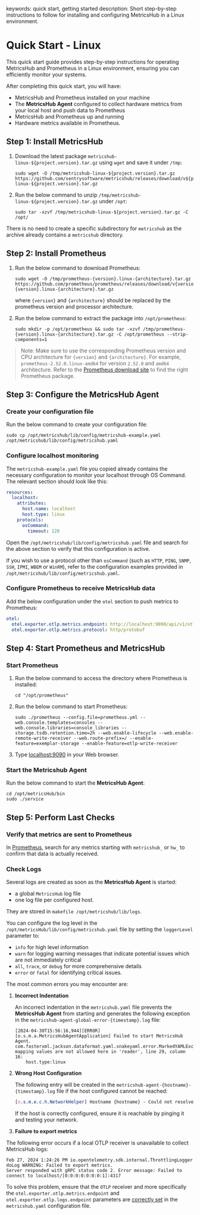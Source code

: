 keywords: quick start, getting started
description: Short step-by-step instructions to follow for installing and configuring MetricsHub in a Linux environment.

# Quick Start - Linux

<!-- MACRO{toc|fromDepth=1|toDepth=1|id=toc} -->

This quick start guide provides step-by-step instructions for operating MetricsHub and Prometheus in a Linux environment, ensuring you can efficiently monitor your systems.

After completing this quick start, you will have:
* MetricsHub and Prometheus installed on your machine
* The **MetricsHub Agent** configured to collect hardware metrics from your local host and push data to Prometheus
* MetricsHub and Prometheus up and running
* Hardware metrics available in Prometheus.

## Step 1: Install MetricsHub

1. Download the latest package `metricshub-linux-${project.version}.tar.gz` using `wget` and save it under `/tmp`:
   
   ```shell
   sudo wget -O /tmp/metricshub-linux-${project.version}.tar.gz https://github.com/sentrysoftware/metricshub/releases/download/v${project.version}/metricshub-linux-${project.version}.tar.gz
   ```

2. Run the below command to unzip `/tmp/metricshub-linux-${project.version}.tar.gz` under `/opt`:

   ```shell
   sudo tar -xzvf /tmp/metricshub-linux-${project.version}.tar.gz -C /opt/
   ```

There is no need to create a specific subdirectory for `metricshub` as the archive already contains a `metricshub` directory.

## Step 2: Install Prometheus

1. Run the below command to download Prometheus:

   ```shell
   sudo wget -O /tmp/prometheus-{version}.linux-{architecture}.tar.gz https://github.com/prometheus/prometheus/releases/download/v{version}/prometheus-{version}.linux-{architecture}.tar.gz
   ```

   where `{version}` and `{architecture}` should be replaced by the prometheus version and processor architecture.

2. Run the below command to extract the package into `/opt/prometheus`:

   ```shell
   sudo mkdir -p /opt/prometheus && sudo tar -xzvf /tmp/prometheus-{version}.linux-{architecture}.tar.gz -C /opt/prometheus --strip-components=1
   ```

> Note: Make sure to use the corresponding Prometheus version and CPU architecture for `{version}` and `{architecture}`. For example, `prometheus-2.52.0.linux-amd64` for version `2.52.0` and `amd64` architecture. Refer to the [Prometheus download site](https://prometheus.io/download/) to find the right Prometheus package.

## Step 3: Configure the MetricsHub Agent

### Create your configuration file

Run the below command to create your configuration file: 

   ```shell
   sudo cp /opt/metricshub/lib/config/metricshub-example.yaml /opt/metricshub/lib/config/metricshub.yaml
   ```

### Configure localhost monitoring

The `metricshub-example.yaml` file you copied already contains the necessary configuration to monitor your localhost through OS Command. The relevant section should look like this:

```yaml
resources:
  localhost:
    attributes:
      host.name: localhost
      host.type: linux
    protocols:
      osCommand:
        timeout: 120
```

Open the `/opt/metricshub/lib/config/metricshub.yaml` file and search for the above section to verify that this configuration is active.

If you wish to use a protocol other than `osCommand` (such as `HTTP`, `PING`, `SNMP`, `SSH`, `IPMI`, `WBEM` or `WinRM`), refer to the configuration examples provided in `/opt/metricshub/lib/config/metricshub.yaml`.

### Configure Prometheus to receive MetricsHub data

Add the below configuration under the `otel` section to push metrics to Prometheus:

```yaml
otel:
  otel.exporter.otlp.metrics.endpoint: http://localhost:9090/api/v1/otlp/v1/metrics
  otel.exporter.otlp.metrics.protocol: http/protobuf
```

## Step 4: Start Prometheus and MetricsHub

### Start Prometheus

1. Run the below command to access the directory where Prometheus is installed:

    ```shell
    cd "/opt/prometheus"
    ```

1. Run the below command to start Prometheus:
    ```shell
    sudo ./prometheus --config.file=prometheus.yml --web.console.templates=consoles --web.console.libraries=console_libraries --storage.tsdb.retention.time=2h --web.enable-lifecycle --web.enable-remote-write-receiver --web.route-prefix=/ --enable-feature=exemplar-storage --enable-feature=otlp-write-receiver
    ```

4. Type [localhost:9090](http://localhost:9090) in your Web browser.

### Start the Metricshub Agent

Run the below command to start the **MetricsHub Agent**:

```shell
cd /opt/metricsHub/bin
sudo ./service
```

## Step 5: Perform Last Checks

### Verify that metrics are sent to Prometheus

In [Prometheus](http://localhost:9090), search for any metrics starting with `metricshub_` or `hw_` to confirm that data is actually received.

### Check Logs

Several logs are created as soon as the **MetricsHub Agent** is started:

* a global `MetricsHub` log file
* one log file per configured host.

They are stored in `makefile /opt/metricshub/lib/logs`.

You can configure the log level in the `/opt/metricsHub/lib/config/metricshub.yaml` file by setting the `loggerLevel` parameter to:

* `info` for high level information
* `warn` for logging warning messages that indicate potential issues which are not immediately critical
* `all`, `trace`, or `debug` for more comprehensive details
* `error` or `fatal` for identifying critical issues.

The most common errors you may encounter are:

1. **Incorrect Indentation**

    An incorrect indentation in the `metricshub.yaml` file prevents the **MetricsHub Agent** from starting and  generates the following exception in the `metricshub-agent-global-error-{timestamp}.log` file:

    ```
    [2024-04-30T15:56:16,944][ERROR][o.s.m.a.MetricsHubAgentApplication] Failed to start MetricsHub Agent.
    com.fasterxml.jackson.dataformat.yaml.snakeyaml.error.MarkedYAMLException: mapping values are not allowed here in 'reader', line 29, column 16:
        host.type:linux
    ```

2. **Wrong Host Configuration**

    The following entry will be created in the `metricshub-agent-{hostname}-{timestamp}.log` file if the host configured cannot be reached:

    ```css
    [o.s.m.e.c.h.NetworkHelper] Hostname {hostname} - Could not resolve the hostname to a valid IP address. The host is considered remote.
    ```

    If the host is correctly configured, ensure it is reachable by pinging it and testing your network.

3. **Failure to export metrics**

The following error occurs if a local OTLP receiver is unavailable to collect MetricsHub logs:

```
Feb 27, 2024 1:24:26 PM io.opentelemetry.sdk.internal.ThrottlingLogger doLog WARNING: Failed to export metrics. 
Server responded with gRPC status code 2. Error message: Failed to connect to localhost/[0:0:0:0:0:0:0:1]:4317
```

To solve this problem, ensure that the `OTLP` receiver and more specifically the `otel.exporter.otlp.metrics.endpoint` and `otel.exporter.otlp.logs.endpoint` parameters are [correctly set](../configuration/configure-agent.html#configure-the-otlp-receiver) in the `metricshub.yaml` configuration file.